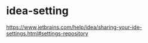 # idea-setting

https://www.jetbrains.com/help/idea/sharing-your-ide-settings.html#settings-repository
